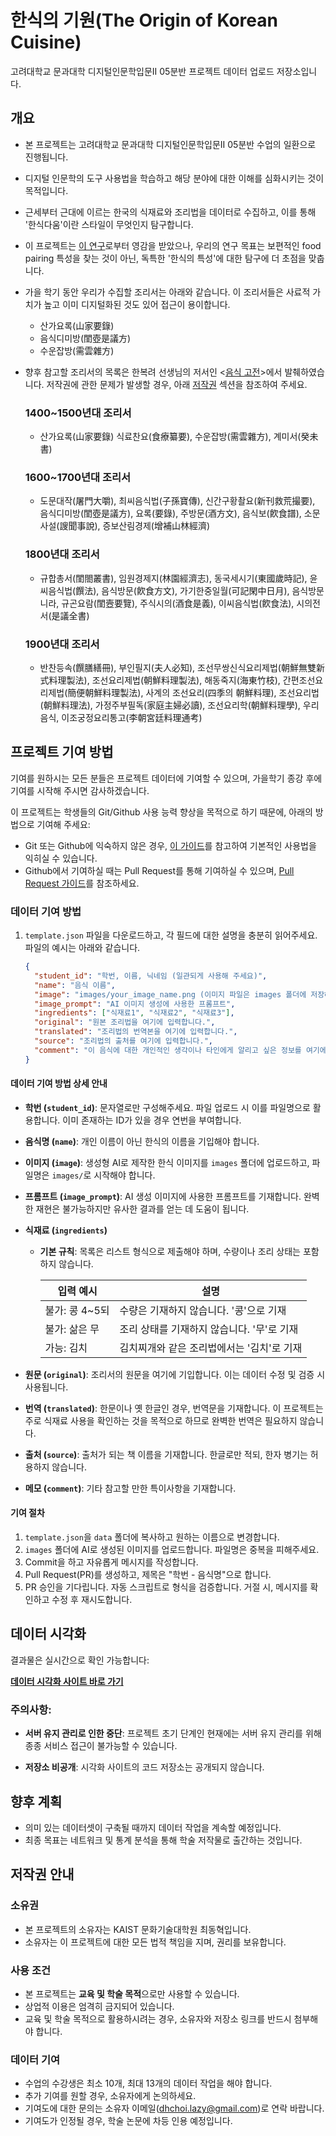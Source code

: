 # 한식의 기원(The Origin of Korean Cuisine)

고려대학교 문과대학 디지털인문학입문II 05분반 프로젝트 데이터 업로드 저장소입니다.

## 개요

- 본 프로젝트는 고려대학교 문과대학 디지털인문학입문II 05분반 수업의 일환으로 진행됩니다.
- 디지털 인문학의 도구 사용법을 학습하고 해당 분야에 대한 이해를 심화시키는 것이 목적입니다.
- 근세부터 근대에 이르는 한국의 식재료와 조리법을 데이터로 수집하고, 이를 통해 '한식다움'이란 스타일이 무엇인지 탐구합니다.
- 이 프로젝트는 [이 연구](https://www.nature.com/articles/srep00196)로부터 영감을 받았으나, 우리의 연구 목표는 보편적인 food pairing 특성을 찾는 것이 아닌, 독특한 '한식의 특성'에 대한 탐구에 더 초점을 맞춥니다.
- 가을 학기 동안 우리가 수집할 조리서는 아래와 같습니다. 이 조리서들은 사료적 가치가 높고 이미 디지털화된 것도 있어 접근이 용이합니다.
  - 산가요록(山家要錄)
  - 음식디미방(閨壺是議方)
  - 수운잡방(需雲雜方)
- 향후 참고할 조리서의 목록은 한복려 선생님의 저서인 <[음식 고전](https://www.aladin.co.kr/shop/wproduct.aspx?ItemId=94941877)>에서 발췌하였습니다. 저작권에 관한 문제가 발생할 경우, 아래 [저작권](#저작권) 섹션을 참조하여 주세요.

  ### 1400~1500년대 조리서

  - 산가요록(山家要錄) 식료찬요(食療纂要), 수운잡방(需雲雜方), 계미서(癸未書)

  ### 1600~1700년대 조리서

  - 도문대작(屠門大嚼), 최씨음식법(子孫寶傳), 신간구황촬요(新刊救荒撮要), 음식디미방(閨壺是議方), 요록(要錄), 주방문(酒方文), 음식보(飮食譜), 소문사설(謏聞事說), 증보산림경제(增補山林經濟)

  ### 1800년대 조리서

  - 규합총서(閨閤叢書), 임원경제지(林園經濟志), 동국세시기(東國歲時記), 윤씨음식법(饌法), 음식방문(飮食方文), 가기한중일월(可記閑中日月), 음식방문니라, 규곤요람(閨壼要覽), 주식시의(酒食是義), 이씨음식법(飮食法), 시의전서(是議全書)

  ### 1900년대 조리서

  - 반찬등속(饌膳繕冊), 부인필지(夫人必知), 조선무쌍신식요리제법(朝鮮無雙新式料理製法), 조선요리제법(朝鮮料理製法), 해동죽지(海東竹枝), 간편조선요리제법(簡便朝鮮料理製法), 사계의 조선요리(四季의 朝鮮料理), 조선요리법(朝鮮料理法), 가정주부필독(家庭主婦必讀), 조선요리학(朝鮮料理學), 우리음식, 이조궁정요리통고(李朝宮廷料理通考)

## 프로젝트 기여 방법

기여를 원하시는 모든 분들은 프로젝트 데이터에 기여할 수 있으며, 가을학기 종강 후에 기여를 시작해 주시면 감사하겠습니다.

이 프로젝트는 학생들의 Git/Github 사용 능력 향상을 목적으로 하기 때문에, 아래의 방법으로 기여해 주세요:

- Git 또는 Github에 익숙하지 않은 경우, [이 가이드](https://git-scm.com/book/ko/v2)를 참고하여 기본적인 사용법을 익히실 수 있습니다.
- Github에서 기여하실 때는 Pull Request를 통해 기여하실 수 있으며, [Pull Request 가이드](https://docs.github.com/en/github/collaborating-with-issues-and-pull-requests/about-pull-requests)를 참조하세요.

### 데이터 기여 방법

1. `template.json` 파일을 다운로드하고, 각 필드에 대한 설명을 충분히 읽어주세요. 파일의 예시는 아래와 같습니다.

   ```json
   {
     "student_id": "학번, 이름, 닉네임 (일관되게 사용해 주세요)",
     "name": "음식 이름",
     "image": "images/your_image_name.png (이미지 파일은 images 폴더에 저장해 주세요. jpg 형식도 가능합니다.)",
     "image_prompt": "AI 이미지 생성에 사용한 프롬프트",
     "ingredients": ["식재료1", "식재료2", "식재료3"],
     "original": "원본 조리법을 여기에 입력합니다.",
     "translated": "조리법의 번역본을 여기에 입력합니다.",
     "source": "조리법의 출처를 여기에 입력합니다.",
     "comment": "이 음식에 대한 개인적인 생각이나 타인에게 알리고 싶은 정보를 여기에 입력합니다."
   }
   ```

#### 데이터 기여 방법 상세 안내

- **학번 (`student_id`)**: 문자열로만 구성해주세요. 파일 업로드 시 이를 파일명으로 활용합니다. 이미 존재하는 ID가 있을 경우 연번을 부여합니다.
- **음식명 (`name`)**: 개인 이름이 아닌 한식의 이름을 기입해야 합니다.
- **이미지 (`image`)**: 생성형 AI로 제작한 한식 이미지를 `images` 폴더에 업로드하고, 파일명은 `images/`로 시작해야 합니다.
- **프롬프트 (`image_prompt`)**: AI 생성 이미지에 사용한 프롬프트를 기재합니다. 완벽한 재현은 불가능하지만 유사한 결과를 얻는 데 도움이 됩니다.
- **식재료 (`ingredients`)**

  - **기본 규칙**: 목록은 리스트 형식으로 제출해야 하며, 수량이나 조리 상태는 포함하지 않습니다.

    | 입력 예시      | 설명                                       |
    | -------------- | ------------------------------------------ |
    | 불가: 콩 4~5되 | 수량은 기재하지 않습니다. '콩'으로 기재    |
    | 불가: 삶은 무  | 조리 상태를 기재하지 않습니다. '무'로 기재 |
    | 가능: 김치     | 김치찌개와 같은 조리법에서는 '김치'로 기재 |

- **원문 (`original`)**: 조리서의 원문을 여기에 기입합니다. 이는 데이터 수정 및 검증 시 사용됩니다.
- **번역 (`translated`)**: 한문이나 옛 한글인 경우, 번역문을 기재합니다. 이 프로젝트는 주로 식재료 사용을 확인하는 것을 목적으로 하므로 완벽한 번역은 필요하지 않습니다.
- **출처 (`source`)**: 출처가 되는 책 이름을 기재합니다. 한글로만 적되, 한자 병기는 허용하지 않습니다.
- **메모 (`comment`)**: 기타 참고할 만한 특이사항을 기재합니다.

#### 기여 절차

1. `template.json`을 `data` 폴더에 복사하고 원하는 이름으로 변경합니다.
2. `images` 폴더에 AI로 생성된 이미지를 업로드합니다. 파일명은 중복을 피해주세요.
3. Commit을 하고 자유롭게 메시지를 작성합니다.
4. Pull Request(PR)를 생성하고, 제목은 "학번 - 음식명"으로 합니다.
5. PR 승인을 기다립니다. 자동 스크립트로 형식을 검증합니다. 거절 시, 메시지를 확인하고 수정 후 재시도합니다.

## 데이터 시각화

결과물은 실시간으로 확인 가능합니다:

**[데이터 시각화 사이트 바로 가기](https://korean-cuisine.cola172.store)**

### 주의사항:

- **서버 유지 관리로 인한 중단**: 프로젝트 초기 단계인 현재에는 서버 유지 관리를 위해 종종 서비스 접근이 불가능할 수 있습니다.

- **저장소 비공개**: 시각화 사이트의 코드 저장소는 공개되지 않습니다.

## 향후 계획

- 의미 있는 데이터셋이 구축될 때까지 데이터 작업을 계속할 예정입니다.
- 최종 목표는 네트워크 및 통계 분석을 통해 학술 저작물로 출간하는 것입니다.

## 저작권 안내

### 소유권

- 본 프로젝트의 소유자는 KAIST 문화기술대학원 최동혁입니다.
- 소유자는 이 프로젝트에 대한 모든 법적 책임을 지며, 권리를 보유합니다.

### 사용 조건

- 본 프로젝트는 **교육 및 학술 목적**으로만 사용할 수 있습니다.
- 상업적 이용은 엄격히 금지되어 있습니다.
- 교육 및 학술 목적으로 활용하시려는 경우, 소유자와 저장소 링크를 반드시 첨부해야 합니다.

### 데이터 기여

- 수업의 수강생은 최소 10개, 최대 13개의 데이터 작업을 해야 합니다.
- 추가 기여를 원할 경우, 소유자에게 논의하세요.
- 기여도에 대한 문의는 소유자 이메일([dhchoi.lazy@gmail.com](mailto:dhchoi.lazy@gmail.com))로 연락 바랍니다.
- 기여도가 인정될 경우, 학술 논문에 차등 인용 예정입니다.